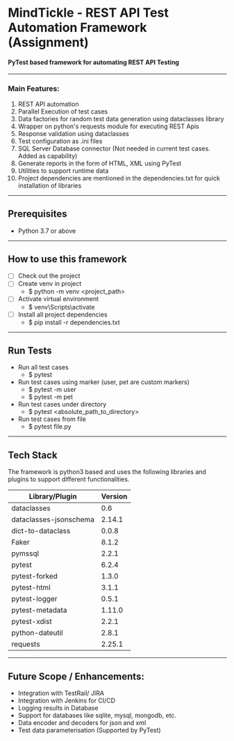 # MindTickle - REST API Test Automation Framework (Assignment)

#### PyTest based framework for automating REST API Testing
---

### Main Features:
1. REST API automation
2. Parallel Execution of test cases
3. Data factories for random test data generation using dataclasses library
4. Wrapper on python's requests module for executing REST Apis
5. Response validation using dataclasses
6. Test configuration as .ini files
7. SQL Server Database connector (Not needed in current test cases. Added as capability)
8. Generate reports in the form of HTML, XML using PyTest
9. Utilities to support runtime data
10. Project dependencies are mentioned in the dependencies.txt for quick installation of libraries
---

## Prerequisites 
* Python 3.7 or above

---

## How to use this framework
- [ ] Check out the project
- [ ] Create venv in project 
    - $ python -m venv <project_path>
- [ ] Activate virtual environment
    - $ venv\Scripts\activate
- [ ] Install all project dependencies
    - $ pip install -r dependencies.txt

---

## Run Tests
-  Run all test cases 
    - $ pytest
-  Run test cases using marker (user, pet are custom markers)
    - $ pytest -m user
    - $ pytest -m pet
- Run test cases under directory
    - $ pytest <absolute_path_to_directory>
- Run test cases from file
    - $ pytest file.py 

---

## Tech Stack

The framework is python3 based and uses the following libraries and plugins to support different functionalities.

Library/Plugin | Version 
------------ | ------------- 
dataclasses  | 0.6 |  Supported from Python3.7
dataclasses-jsonschema | 2.14.1
dict-to-dataclass | 0.0.8
Faker | 8.1.2 | Generating random data
pymssql | 2.2.1 | Communicate with SQL Serve database
pytest | 6.2.4
pytest-forked | 1.3.0
pytest-html | 3.1.1
pytest-logger | 0.5.1
pytest-metadata | 1.11.0
pytest-xdist | 2.2.1
python-dateutil | 2.8.1
requests | 2.25.1
---

## Future Scope / Enhancements:
- Integration with TestRail/ JIRA 
- Integration with Jenkins for CI/CD
- Logging results in Database
- Support for databases like sqlite, mysql, mongodb, etc.
- Data encoder and decoders for json and xml
- Test data parameterisation (Supported by PyTest)

